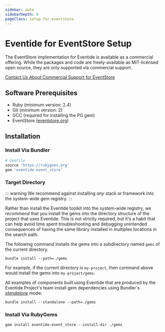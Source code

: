 ```yaml
---
sidebar: auto
sidebarDepth: 0
pageClass: setup-for-eventstore
---
```


# Eventide for EventStore Setup

The EventStore implementation for Eventide is available as a commercial offering. While the packages and code are freely-available as MIT-licensed open source, they are only supported via commercial support.

<div class="home">
  <div class="hero">
    <p class="action">
      <a href="mailto:commercial-support@eventide-project.org?subject=Eventide for EventStore" class="nav-link action-button" target="_blank">Contact Us About Commercial Support for EventStore</a>
    </p>
  </div>
</div>

## Software Prerequisites

- Ruby (minimum version: 2.4)
- Git (minimum version: 2)
- GCC (required for installing the PG gem)
- EventStore ([eventstore.org](https://eventstore.org/))

## Installation

### Install Via Bundler

```ruby
# Gemfile
source 'https://rubygems.org'
gem 'eventide-event_store'
```

### Target Directory

::: warning
We recommend against installing _any_ stack or framework into the system-wide gem registry.
:::

Rather than install the Eventide toolkit into the system-wide registry, we _recommend_ that you install the gems into the directory structure of the project that uses Eventide. This is not strictly required, but it's a habit that can help avoid time spent troubleshooting and debugging unintended consequences of having the same library installed in multiples locations in the search path.

The following command installs the gems into a subdirectory named `gems` of the current directory.

```
bundle install --path=./gems
```

For example, if the current directory is `my-project`, then command above would install the gems into `my-project/gems`.

All examples of components built using Eventide that are produced by the Eventide Project's team install gem dependencies using Bundler's _[standalone](http://bundler.io/man/bundle-install.1.html)_ mode:

```
bundle install --standalone --path=./gems
```

### Install Via RubyGems

```
gem install eventide-event_store --install-dir ./gems
```

